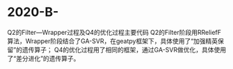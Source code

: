 # 2020-B-
Q2的Filter—Wrapper过程及Q4的优化过程主要代码
Q2的Filter阶段用RReliefF算法，Wrapper阶段结合了GA-SVR，在geatpy框架下，具体使用了“加强精英保留”的遗传算子；
Q4的优化过程用了相同的框架，通过GA-SVR做优化，具体使用了“差分进化”的遗传算子。

